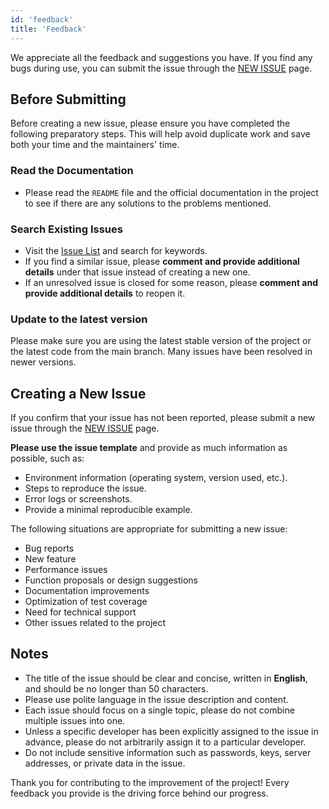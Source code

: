 ```yaml
---
id: 'feedback'
title: 'Feedback'
---
```


We appreciate all the feedback and suggestions you have. If you find any bugs during use, you can submit the issue through the [NEW ISSUE](https://github.com/apache/fesod/issues/new/choose) page.

## Before Submitting

Before creating a new issue, please ensure you have completed the following preparatory steps. This will help avoid duplicate work and save both your time and the maintainers' time.

### Read the Documentation

- Please read the `README` file and the official documentation in the project to see if there are any solutions to the problems mentioned.

### Search Existing Issues

- Visit the [Issue List](https://github.com/apache/fesod/issues) and search for keywords.
- If you find a similar issue, please **comment and provide additional details** under that issue instead of creating a new one.
- If an unresolved issue is closed for some reason, please **comment and provide additional details** to reopen it.

### Update to the latest version

Please make sure you are using the latest stable version of the project or the latest code from the main branch. Many issues have been resolved in newer versions.

## Creating a New Issue

If you confirm that your issue has not been reported, please submit a new issue through the [NEW ISSUE](https://github.com/apache/fesod/issues/new/choose) page.

**Please use the issue template** and provide as much information as possible, such as:

- Environment information (operating system, version used, etc.).
- Steps to reproduce the issue.
- Error logs or screenshots.
- Provide a minimal reproducible example.

The following situations are appropriate for submitting a new issue:

- Bug reports
- New feature
- Performance issues
- Function proposals or design suggestions
- Documentation improvements
- Optimization of test coverage
- Need for technical support
- Other issues related to the project

## Notes

- The title of the issue should be clear and concise, written in **English**, and should be no longer than 50 characters.
- Please use polite language in the issue description and content.
- Each issue should focus on a single topic, please do not combine multiple issues into one.
- Unless a specific developer has been explicitly assigned to the issue in advance, please do not arbitrarily assign it to a particular developer.
- Do not include sensitive information such as passwords, keys, server addresses, or private data in the issue.

Thank you for contributing to the improvement of the project! Every feedback you provide is the driving force behind our progress.
